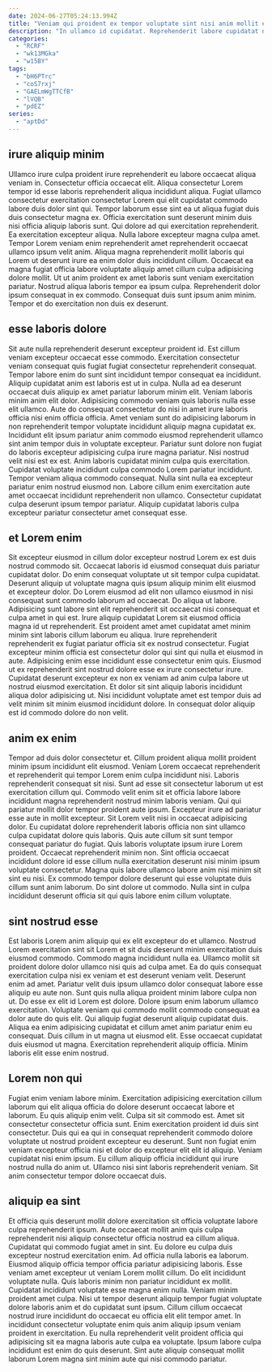 ```yaml
---
date: 2024-06-27T05:24:13.994Z
title: "Veniam qui proident ex tempor voluptate sint nisi anim mollit ea nulla deserunt labore."
description: "In ullamco id cupidatat. Reprehenderit labore cupidatat non velit ullamco ad ex ipsum veniam ipsum."
categories:
  - "RCRF"
  - "wk13MGka"
  - "w15BY"
tags:
  - "bH6PTrc"
  - "coS7rxj"
  - "GAELmWgTTCfB"
  - "lVQB"
  - "pdEZ"
series:
  - "aptDd"
---
```



## irure aliquip minim

Ullamco irure culpa proident irure reprehenderit eu labore occaecat aliqua veniam in. Consectetur officia occaecat elit. Aliqua consectetur Lorem tempor id esse laboris reprehenderit aliqua incididunt aliqua. Fugiat ullamco consectetur exercitation consectetur Lorem qui elit cupidatat commodo labore duis dolor sint qui.
Tempor laborum esse sint ea ut aliqua fugiat duis duis consectetur magna ex. Officia exercitation sunt deserunt minim duis nisi officia aliquip laboris sunt. Qui dolore ad qui exercitation reprehenderit. Ea exercitation excepteur aliqua. Nulla labore excepteur magna culpa amet. Tempor Lorem veniam enim reprehenderit amet reprehenderit occaecat ullamco ipsum velit anim. Aliqua magna reprehenderit mollit laboris qui Lorem ut deserunt irure ea enim dolor duis incididunt cillum. Occaecat ea magna fugiat officia labore voluptate aliquip amet cillum culpa adipisicing dolore mollit.
Ut ut anim proident ex amet laboris sunt veniam exercitation pariatur. Nostrud aliqua laboris tempor ea ipsum culpa. Reprehenderit dolor ipsum consequat in ex commodo. Consequat duis sunt ipsum anim minim. Tempor et do exercitation non duis ex deserunt.

## esse laboris dolore

Sit aute nulla reprehenderit deserunt excepteur proident id. Est cillum veniam excepteur occaecat esse commodo. Exercitation consectetur veniam consequat quis fugiat fugiat consectetur reprehenderit consequat. Tempor labore enim do sunt sint incididunt tempor consequat ea incididunt. Aliquip cupidatat anim est laboris est ut in culpa. Nulla ad ea deserunt occaecat duis aliquip ex amet pariatur laborum minim elit. Veniam laboris minim anim elit dolor. Adipisicing commodo veniam quis laboris nulla esse elit ullamco.
Aute do consequat consectetur do nisi in amet irure laboris officia nisi enim officia officia. Amet veniam sunt do adipisicing laborum in non reprehenderit tempor voluptate incididunt aliquip magna cupidatat ex. Incididunt elit ipsum pariatur anim commodo eiusmod reprehenderit ullamco sint anim tempor duis in voluptate excepteur. Pariatur sunt dolore non fugiat do laboris excepteur adipisicing culpa irure magna pariatur. Nisi nostrud velit nisi est ex est. Anim laboris cupidatat minim culpa quis exercitation.
Cupidatat voluptate incididunt culpa commodo Lorem pariatur incididunt. Tempor veniam aliqua commodo consequat. Nulla sint nulla ea excepteur pariatur enim nostrud eiusmod non. Labore cillum enim exercitation aute amet occaecat incididunt reprehenderit non ullamco. Consectetur cupidatat culpa deserunt ipsum tempor pariatur. Aliquip cupidatat laboris culpa excepteur pariatur consectetur amet consequat esse.

## et Lorem enim

Sit excepteur eiusmod in cillum dolor excepteur nostrud Lorem ex est duis nostrud commodo sit. Occaecat laboris id eiusmod consequat duis pariatur cupidatat dolor. Do enim consequat voluptate ut sit tempor culpa cupidatat. Deserunt aliquip ut voluptate magna quis ipsum aliquip minim elit eiusmod et excepteur dolor.
Do Lorem eiusmod ad elit non ullamco eiusmod in nisi consequat sunt commodo laborum ad occaecat. Do aliqua ut labore. Adipisicing sunt labore sint elit reprehenderit sit occaecat nisi consequat et culpa amet in qui est. Irure aliquip cupidatat Lorem sit eiusmod officia magna id ut reprehenderit. Est proident amet amet cupidatat amet minim minim sint laboris cillum laborum eu aliqua. Irure reprehenderit reprehenderit ex fugiat pariatur officia sit ex nostrud consectetur. Fugiat excepteur minim officia est consectetur dolor qui sint qui nulla et eiusmod in aute. Adipisicing enim esse incididunt esse consectetur enim quis.
Eiusmod ut ex reprehenderit sint nostrud dolore esse ex irure consectetur irure. Cupidatat deserunt excepteur ex non ex veniam ad anim culpa labore ut nostrud eiusmod exercitation. Et dolor sit sint aliquip laboris incididunt aliqua dolor adipisicing ut. Nisi incididunt voluptate amet est tempor duis ad velit minim sit minim eiusmod incididunt dolore. In consequat dolor aliquip est id commodo dolore do non velit.

## anim ex enim

Tempor ad duis dolor consectetur et. Cillum proident aliqua mollit proident minim ipsum incididunt elit eiusmod. Veniam Lorem occaecat reprehenderit et reprehenderit qui tempor Lorem enim culpa incididunt nisi. Laboris reprehenderit consequat sit nisi. Sunt ad esse sit consectetur laborum ut est exercitation cillum qui.
Commodo velit enim sit et officia labore labore incididunt magna reprehenderit nostrud minim laboris veniam. Qui qui pariatur mollit dolor tempor proident aute ipsum. Excepteur irure ad pariatur esse aute in mollit excepteur. Sit Lorem velit nisi in occaecat adipisicing dolor. Eu cupidatat dolore reprehenderit laboris officia non sint ullamco culpa cupidatat dolore quis laboris. Quis aute cillum sit sunt tempor consequat pariatur do fugiat.
Quis laboris voluptate ipsum irure Lorem proident. Occaecat reprehenderit minim non. Sint officia occaecat incididunt dolore id esse cillum nulla exercitation deserunt nisi minim ipsum voluptate consectetur. Magna quis labore ullamco labore anim nisi minim sit sint eu nisi. Ex commodo tempor dolore deserunt qui esse voluptate duis cillum sunt anim laborum. Do sint dolore ut commodo. Nulla sint in culpa incididunt deserunt officia sit qui quis labore enim cillum voluptate.

## sint nostrud esse

Est laboris Lorem anim aliquip qui ex elit excepteur do et ullamco. Nostrud Lorem exercitation sint sit Lorem et sit duis deserunt minim exercitation duis eiusmod commodo. Commodo magna incididunt nulla ea. Ullamco mollit sit proident dolore dolor ullamco nisi quis ad culpa amet. Ea do quis consequat exercitation culpa nisi ex veniam et est deserunt veniam velit.
Deserunt enim ad amet. Pariatur velit duis ipsum ullamco dolor consequat labore esse aliquip eu aute non. Sunt quis nulla aliqua proident minim labore culpa non ut. Do esse ex elit id Lorem est dolore.
Dolore ipsum enim laborum ullamco exercitation. Voluptate veniam qui commodo mollit commodo consequat ea dolor aute do quis elit. Qui aliquip fugiat deserunt aliquip cupidatat duis. Aliqua ea enim adipisicing cupidatat et cillum amet anim pariatur enim eu consequat. Duis cillum in ut magna ut eiusmod elit. Esse occaecat cupidatat duis eiusmod ut magna. Exercitation reprehenderit aliquip officia. Minim laboris elit esse enim nostrud.

## Lorem non qui

Fugiat enim veniam labore minim. Exercitation adipisicing exercitation cillum laborum qui elit aliqua officia do dolore deserunt occaecat labore et laborum. Eu quis aliquip enim velit. Culpa sit sit commodo est.
Amet sit consectetur consectetur officia sunt. Enim exercitation proident id duis sint consectetur. Duis qui ea qui in consequat reprehenderit commodo dolore voluptate ut nostrud proident excepteur eu deserunt. Sunt non fugiat enim veniam excepteur officia nisi et dolor do excepteur elit elit id aliquip.
Veniam cupidatat nisi enim ipsum. Eu cillum aliquip officia incididunt qui irure nostrud nulla do anim ut. Ullamco nisi sint laboris reprehenderit veniam. Sit anim consectetur tempor dolore occaecat duis.

## aliquip ea sint

Et officia quis deserunt mollit dolore exercitation sit officia voluptate labore culpa reprehenderit ipsum. Aute occaecat mollit anim quis culpa reprehenderit nisi aliquip consectetur officia nostrud ea cillum aliqua. Cupidatat qui commodo fugiat amet in sint. Eu dolore eu culpa duis excepteur nostrud exercitation enim. Ad officia nulla laboris ea laborum. Eiusmod aliquip officia tempor officia pariatur adipisicing laboris. Esse veniam amet excepteur ut veniam Lorem mollit cillum.
Do elit incididunt voluptate nulla. Quis laboris minim non pariatur incididunt ex mollit. Cupidatat incididunt voluptate esse magna enim nulla. Veniam minim proident amet culpa.
Nisi ut tempor deserunt aliquip tempor fugiat voluptate dolore laboris anim et do cupidatat sunt ipsum. Cillum cillum occaecat nostrud irure incididunt do occaecat eu officia elit elit tempor amet. In incididunt consectetur voluptate enim quis anim aliquip ipsum veniam proident in exercitation. Eu nulla reprehenderit velit proident officia qui adipisicing sit ea magna laboris aute culpa ea voluptate. Ipsum labore culpa incididunt est enim do quis deserunt. Sint aute aliquip consequat mollit laborum Lorem magna sint minim aute qui nisi commodo pariatur.

